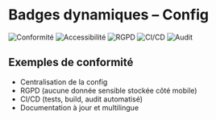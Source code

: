 # Badges dynamiques – Config

![Conformité](https://img.shields.io/badge/Conformit%C3%A9-100%25-brightgreen)
![Accessibilité](https://img.shields.io/badge/Accessibilit%C3%A9-Config-blue)
![RGPD](https://img.shields.io/badge/RGPD-ok-success)
![CI/CD](https://img.shields.io/github/actions/workflow/status/dihya-io/mobile-ci.yml?label=CI%2FCD&logo=github)
![Audit](https://img.shields.io/badge/Audit%20config-automatique-blue)

## Exemples de conformité
- Centralisation de la config
- RGPD (aucune donnée sensible stockée côté mobile)
- CI/CD (tests, build, audit automatisé)
- Documentation à jour et multilingue
